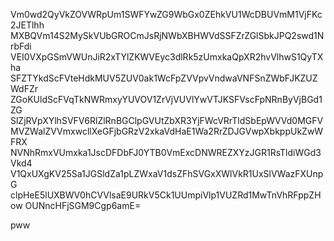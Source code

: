Vm0wd2QyVkZOVWRpUm1SWFYwZG9WbGx0ZEhkVU1WcDBUVmM1VjFKc2JETlhh
MXBQVm14S2MySkVUbGROCmJsRjNWbXBHWVdSSFZrZGlSbkJPQ2swd1NrbFdi
VEI0VXpGSmVWUnJiR2xTYlZKWVEyc3dlRk5zUmxkaQpXR2hvVlhwS1QyTXha
SFZTYkdScFVteHdkMUV5ZUV0ak1WcFpZVVpvVndwaVNFSnZWbFJKZUZWdFZr
ZGoKUldScFVqTkNWRmxyYUVOV1ZrVjVUVlYwVTJKSFVscFpNRnByVjBGd1ZG
SlZjRVpXYlhSVFV6RlZlRnBGClpGVUtZbXR3YjFWcVRrTldSbEpWVVd0MGFV
MVZWalZVVmxwcllXeGFjbGRzV2xkaVdHaE1Wa2RrZDJGVwpXbkppUkZwWFRX
NVNhRmxVUmxka1JscDFDbFJ0YTB0VmExcDNWREZXYzJGR1RsTldiWGd3Vkd4
V1QxUXgKV25Sa1JGSldZa1pLZWxaV1dsZFhSVGxXWlVkR1UxSlVWazFXUnpG
clpHeE5lUXBWV0hCVVlsaE9URkV5Ck1UUmpiVlp1VUZRd1MwTnVhRFppZHow
OUNncHFjSGM9Cgp6amE=

pww